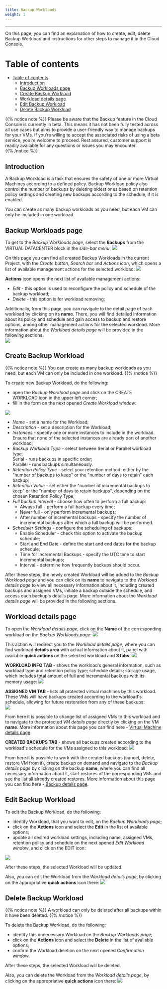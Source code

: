 ```yaml
---
title: Backup Workloads
weight: 1
---
```

___
On this page, you can find an explanation of how to create, edit, delete Backup Workload and instructions for other steps to manage it in the Cloud Console.

# Table of contents
- [Table of contents](#table-of-contents)
  - [Introduction](#introduction)
  - [Backup Workloads page](#backup-workloads-page)
  - [Create Backup Workload](#create-backup-workload)
  - [Workload details page](#workload-details-page)
  - [Edit Backup Workload](#edit-backup-workload)
  - [Delete Backup Workload](#delete-backup-workload)
  
{{% notice note %}}
Please be aware that the Backup feature in the Cloud Console is currently in beta. This means it has not been fully tested across all use cases but aims to provide a user-friendly way to manage backups for your VMs. If you’re willing to accept the associated risks of using a beta service, you’re welcome to proceed. Rest assured, customer support is readily available for any questions or issues you may encounter.  
{{% /notice %}}

## Introduction
A Backup Workload is a task that ensures the safety of one or more Virtual Machines according to a defined policy. Backup Workload policy also control the number of backups by deleting oldest ones based on retention policy settings and creating new backups according to the schedule, if it is enabled.

You can create as many backup workloads as you need, but each VM can only be included in one workload.

## Backup Workloads page
To get to the *Backup Workloads page*, select the **Backups** from the VIRTUAL DATACENTER block in the *side-bar menu*:
![](../../../assets/images/backups/1.png?width=15pc&classes=border,shadow) 

On this page you can find all created Backup Workloads in the current Project, with the *Create button, Search bar* and *Actions icon*, which opens a list of available management actions for the selected workload:
![](../../../assets/images/backups/2.png?classes=border,shadow)

**Actions** icon opens the next list of available management actions:  
- *Edit* - this option is used to reconfigure the policy and schedule of the backup workload;      
- *Delete* - this option is for workload removing;  

Additionally, from this page, you can navigate to the detail page of each workload by clicking on its **name**. There, you will find detailed information about its policy and schedule and gain access to backup and restore options, among other management actions for the selected workload. More information about the *Workload details page* will be provided in the following sections.   
![](../../../assets/images/backups/4.png?classes=border,shadow)

## Create Backup Workload

{{% notice note %}}
You can create as many backup workloads as you need, but each VM can only be included in one workload.
{{% /notice %}}

To create new Backup Workload, do the following:
- open the *Backup Workload page* and click on the CREATE WORKLOAD icon in the upper left corner;
- fill in the form on the next opened *Create Workload window*:

![](../../../assets/images/backups/3.png?width=35pc&classes=border,shadow)
  - *Name* - set a name for the Workload; 
  - *Description* - set a description for the Workload;  
  - *Instances* - specify one or more instances to include in the workload. Ensure that none of the selected instances are already part of another workload;   
  - *Backup Workload Type* - select between Serial or Parallel workload type.   
    Serial - runs backups in specific order;   
    Parallel - runs backups simultaneously.  
  - *Retention Policy Type* - select your retention method: either by the "number of backups to keep" or the "number of days to retain" each backup;  
  - *Retention Value* - set either the "number of incremental backups to keep" or the "number of days to retain backups", depending on the chosen Retention Policy Type;  
  - *Full backup interval* - choose how often to perform a full backup:
    - Always full - perform a full backup every time;  
    - Never full - only perform incremental backups;  
    - After number of incremental backups - specify the number of incremental backups after which a full backup will be performed.
  - *Scheduler Settings* - configure the scheduling of backups:
    - Enable Scheduler - check this option to activate the backup schedule;   
    - Start and End Date - define the start and end dates for the backup schedule;  
    - Time for Incremental Backups - specify the UTC time to start incremental backups;  
    - Interval - determine how frequently backups should occur.

After these steps, the newly created Workload will be added to the *Backup Workload page* and you can click on its **name** to navigate to the *Workload details page* to view all necessary information about it, including created backups and assigned VMs, initiate a backup outside the schedule, and access each backup's details page. More information about the *Workload details page* will be provided in the following sections.   

## Workload details page
To open the *Workload details page*, click on the **Name** of the corresponding workload on the *Backup Workloads page*:
![](../../../assets/images/backups/5.png?classes=border,shadow)

This action will redirect you to the *Workload details page*, where you can find workload **details area** with actual information about it, panel with available **quick actions** on the selected workload and **3 tabs**:
![](../../../assets/images/backups/6.png?width=35pc&classes=border,shadow)

**WORKLOAD INFO TAB** - shows the workload's general information, such as workload type and retention policy type; schedule details; storage usage, which includes total amount of full and incremental backups with its memory usage:
![](../../../assets/images/backups/7.png?classes=border,shadow)
  
**ASSIGNED VM TAB** - lists all protected virtual machines by this workload. These VMs will have backups created according to the workload's schedule, allowing for future restoration from any of these backups:  
![](../../../assets/images/backups/8.png?classes=border,shadow)

From here it is possible to change list of assigned VMs to this workload and to navigate to the protected *VM details page* directly by clicking on the VM **name**. More information about this page you can find here - [Virtual Machine details page](https://docs.ventuscloud.eu/products/compute/virtual-machines/#virtual-machine-details-page).
  
**CREATED BACKUPS TAB** - shows all backups created according to the workload's schedule for the VMs assigned to this workload:
![](../../../assets/images/backups/9.png?classes=border,shadow)

From here it is possible to work with the created backups (cancel, delete, restore VM from it), create backup on demand and navigate to the *Backup details page* by clicking on the backup **name**, where you can find all necessary information about it, start restores of the corresponding VMs and see the list all already created restores. More information about this page you can find here - [Backup details page](https://docs.ventuscloud.eu/products/backups/backups/#backup-details-page).

## Edit Backup Workload
To edit the Backup Workload, do the following:
- identify Workload, that you want to edit, on the *Backup Workloads page*;
- click on the **Actions** icon and select the **Edit** in the list of available options;
- update all desired workload settings, including name, assigned VMs, retention policy and schedule on the next opened *Edit Workload window*, and click on the EDIT icon: 
  
![](../../../assets/images/backups/10.png?width=35pc&classes=border,shadow)

After these steps, the selected Workload will be updated.  

Also, you can edit the Workload from the *Workload details page*, by clicking on the appropriative **quick actions** icon there:
![](../../../assets/images/backups/11.png?width=30pc&classes=border,shadow)

## Delete Backup Workload

{{% notice note %}}
A workload can only be deleted after all backups within it have been deleted.
{{% /notice %}}

To delete the Backup Workload, do the following:
- identify this unnecessary Workload on the *Backup Workloads page*;
- click on the **Actions** icon and select the **Delete** in the list of available options;
- confirm the Workload deletion on the next opened *Confirmation window*.

After these steps, the selected Workload will be deleted.  

Also, you can delete the Workload from the *Workload details page*, by clicking on the appropriative **quick actions** icon there:
![](../../../assets/images/backups/12.png?width=30pc&classes=border,shadow)
